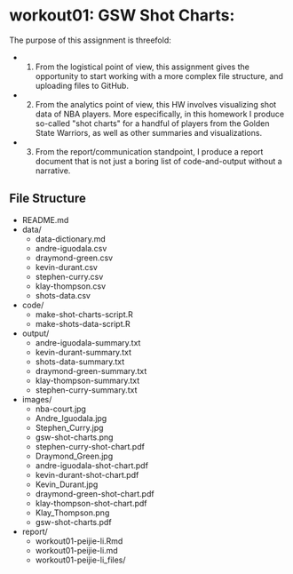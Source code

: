 # workout01: GSW Shot Charts:

The purpose of this assignment is threefold: 
- 1) From the logistical point of view, this assignment gives the opportunity to start working with a more complex file structure, and uploading files to GitHub. 
- 2) From the analytics point of view, this HW involves visualizing shot data of NBA players. More especifically, in this homework I produce so-called "shot charts" for a handful of players from the Golden State Warriors, as well as other summaries and visualizations. 
- 3) From the report/communication standpoint, I produce a report document that is not just a boring list of code-and-output without a narrative.

## File Structure

- README.md
- data/
    - data-dictionary.md
    - andre-iguodala.csv
    - draymond-green.csv
    - kevin-durant.csv
    - stephen-curry.csv
    - klay-thompson.csv
    - shots-data.csv
- code/
    - make-shot-charts-script.R
    - make-shots-data-script.R
- output/
    - andre-iguodala-summary.txt
    - kevin-durant-summary.txt
    - shots-data-summary.txt
    - draymond-green-summary.txt
    - klay-thompson-summary.txt
    - stephen-curry-summary.txt
- images/
    - nba-court.jpg
    - Andre_Iguodala.jpg
    - Stephen_Curry.jpg
    - gsw-shot-charts.png
    - stephen-curry-shot-chart.pdf
    - Draymond_Green.jpg
    - andre-iguodala-shot-chart.pdf
    - kevin-durant-shot-chart.pdf
    - Kevin_Durant.jpg
    - draymond-green-shot-chart.pdf
    - klay-thompson-shot-chart.pdf
    - Klay_Thompson.png
    - gsw-shot-charts.pdf
- report/
    - workout01-peijie-li.Rmd
    - workout01-peijie-li.md
    - workout01-peijie-li_files/